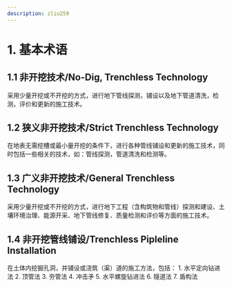 ```yaml
---
description: zliu259
---
```


# 1. 基本术语

## 1.1 非开挖技术/No-Dig, Trenchless Technology

采用少量开挖或不开挖的方式，进行地下管线探测，铺设以及地下管道清洗，检测，评价和更新的施工技术。

## 1.2 狭义非开挖技术/Strict Trenchless Technology

在地表无需挖槽或最小量开挖的条件下，进行各种管线铺设和更新的施工技术，同时包括一些相关的技术，如：管线探测，管道清洗和检测等。

## 1.3 广义非开挖技术/General Trenchless Technology

采用少量开挖或不开挖的方式，进行地下工程（含构筑物和管线）探测和建设、土壤环境治理、能源开采、地下管线修复、质量检测和评价等方面的施工技术。

## 1.4 非开挖管线铺设/Trenchless Pipleline Installation

在土体内挖掘孔洞，并铺设或浇筑（渠）道的施工方法，包括：
    1. 水平定向钻进法
    2. 顶管法
    3. 夯管法
    4. 冲击矛
    5. 水平螺旋钻进法
    6. 隧道法
    7. 盾构法